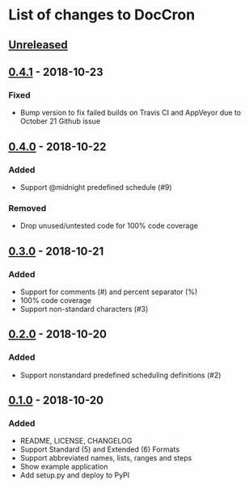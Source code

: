 # List of changes to DocCron

## [Unreleased]

## [0.4.1] - 2018-10-23
### Fixed
- Bump version to fix failed builds on Travis CI and AppVeyor due to October 21 Github issue

## [0.4.0] - 2018-10-22
### Added
- Support @midnight predefined schedule (#9)

### Removed
- Drop unused/untested code for 100% code coverage

## [0.3.0] - 2018-10-21
### Added
- Support for comments (#) and percent separator (%)
- 100% code coverage
- Support non-standard characters (#3)

## [0.2.0] - 2018-10-20
### Added
- Support nonstandard predefined scheduling definitions (#2)

## [0.1.0] - 2018-10-20
### Added
- README, LICENSE, CHANGELOG
- Support Standard (5) and Extended (6) Formats
- Support abbreviated names, lists, ranges and steps
- Show example application
- Add setup.py and deploy to PyPI

[Unreleased]: https://github.com/Code-ReaQtor/DocCron/compare/0.4.1...master
[0.4.1]: https://github.com/Code-ReaQtor/DocCron/releases/tag/0.4.1
[0.4.0]: https://github.com/Code-ReaQtor/DocCron/releases/tag/0.4.0
[0.3.0]: https://github.com/Code-ReaQtor/DocCron/releases/tag/0.3.0
[0.2.0]: https://github.com/Code-ReaQtor/DocCron/releases/tag/0.2.0
[0.1.0]: https://github.com/Code-ReaQtor/DocCron/releases/tag/0.1.0